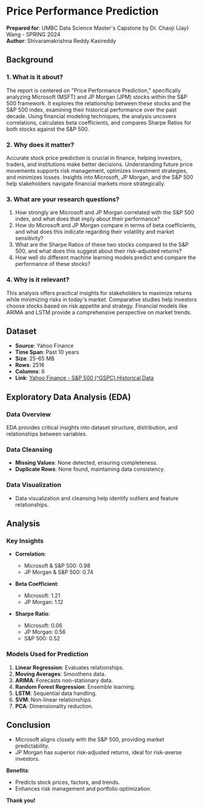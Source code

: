 # Price Performance Prediction

**Prepared for**: UMBC Data Science Master's Capstone by Dr. Chaoji (Jay) Wang - SPRING 2024  
**Author**: Shivaramakrishna Reddy Kasireddy  

## Background

### 1. What is it about?
The report is centered on "Price Performance Prediction," specifically analyzing Microsoft (MSFT) and JP Morgan (JPM) stocks within the S&P 500 framework. It explores the relationship between these stocks and the S&P 500 index, examining their historical performance over the past decade. Using financial modeling techniques, the analysis uncovers correlations, calculates beta coefficients, and compares Sharpe Ratios for both stocks against the S&P 500.

### 2. Why does it matter?
Accurate stock price prediction is crucial in finance, helping investors, traders, and institutions make better decisions. Understanding future price movements supports risk management, optimizes investment strategies, and minimizes losses. Insights into Microsoft, JP Morgan, and the S&P 500 help stakeholders navigate financial markets more strategically.

### 3. What are your research questions?
1. How strongly are Microsoft and JP Morgan correlated with the S&P 500 index, and what does that imply about their performance?
2. How do Microsoft and JP Morgan compare in terms of beta coefficients, and what does this indicate regarding their volatility and market sensitivity?
3. What are the Sharpe Ratios of these two stocks compared to the S&P 500, and what does this suggest about their risk-adjusted returns?
4. How well do different machine learning models predict and compare the performance of these stocks?

### 4. Why is it relevant?
This analysis offers practical insights for stakeholders to maximize returns while minimizing risks in today's market. Comparative studies help investors choose stocks based on risk appetite and strategy. Financial models like ARIMA and LSTM provide a comprehensive perspective on market trends.

## Dataset

- **Source**: Yahoo Finance  
- **Time Span**: Past 10 years  
- **Size**: 25-65 MB  
- **Rows**: 2516  
- **Columns**: 6  
- **Link**: [Yahoo Finance - S&P 500 (^GSPC) Historical Data](https://finance.yahoo.com/quote/%5EGSPC/history?period1=1550188800&period2=1707955200&interval=1d&filter=history&frequency=1d&includeAdjustedClose=true)  

## Exploratory Data Analysis (EDA)

### Data Overview
EDA provides critical insights into dataset structure, distribution, and relationships between variables.

### Data Cleansing
- **Missing Values**: None detected, ensuring completeness.
- **Duplicate Rows**: None found, maintaining data consistency.

### Data Visualization
- Data visualization and cleansing help identify outliers and feature relationships.

## Analysis

### Key Insights
- **Correlation**:  
  - Microsoft & S&P 500: 0.98  
  - JP Morgan & S&P 500: 0.74  

- **Beta Coefficient**:  
  - Microsoft: 1.21  
  - JP Morgan: 1.12  

- **Sharpe Ratio**:  
  - Microsoft: 0.06  
  - JP Morgan: 0.56  
  - S&P 500: 0.52  

### Models Used for Prediction
1. **Linear Regression**: Evaluates relationships.
2. **Moving Averages**: Smoothens data.
3. **ARIMA**: Forecasts non-stationary data.
4. **Random Forest Regression**: Ensemble learning.
5. **LSTM**: Sequential data handling.
6. **SVM**: Non-linear relationships.
7. **PCA**: Dimensionality reduction.

## Conclusion
- Microsoft aligns closely with the S&P 500, providing market predictability.
- JP Morgan has superior risk-adjusted returns, ideal for risk-averse investors.

**Benefits**:  
- Predicts stock prices, factors, and trends.  
- Enhances risk management and portfolio optimization.

**Thank you!**

